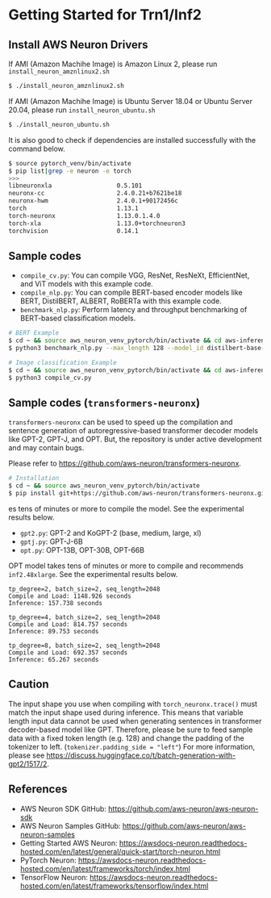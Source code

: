 # Getting Started for Trn1/Inf2

## Install AWS Neuron Drivers
If AMI (Amazon Machihe Image) is Amazon Linux 2, please run `install_neuron_amznlinux2.sh`
```bash
$ ./install_neuron_amznlinux2.sh
```
If AMI (Amazon Machihe Image) is Ubuntu Server 18.04 or Ubuntu Server 20.04, please run `install_neuron_ubuntu.sh`
```bash
$ ./install_neuron_ubuntu.sh
```
It is also good to check if dependencies are installed successfully with the command below.

```bash
$ source pytorch_venv/bin/activate
$ pip list|grep -e neuron -e torch
>>>
libneuronxla                  0.5.101
neuronx-cc                    2.4.0.21+b7621be18
neuronx-hwm                   2.4.0.1+90172456c
torch                         1.13.1
torch-neuronx                 1.13.0.1.4.0
torch-xla                     1.13.0+torchneuron3
torchvision                   0.14.1
```

## Sample codes
- `compile_cv.py`: You can compile VGG, ResNet, ResNeXt, EfficientNet, and ViT models with this example code.
- `compile_nlp.py`: You can compile BERT-based encoder models like BERT, DistilBERT, ALBERT, RoBERTa with this example code.
- `benchmark_nlp.py`: Perform latency and throughput benchmarking of BERT-based classification models.

```bash
# BERT Example
$ cd ~ && source aws_neuron_venv_pytorch/bin/activate && cd aws-inferentia/trn1_and_inf2
$ python3 benchmark_nlp.py --max_length 128 --model_id distilbert-base-uncased-finetuned-sst-2-english

# Image classification Example
$ cd ~ && source aws_neuron_venv_pytorch/bin/activate && cd aws-inferentia/trn1_and_inf2
$ python3 compile_cv.py
```

## Sample codes (`transformers-neuronx`)
`transformers-neuronx` can be used to speed up the compilation and sentence generation of autoregressive-based transformer decoder models like GPT-2, GPT-J, and OPT. But, the repository is under active development and may contain bugs. 

Please refer to https://github.com/aws-neuron/transformers-neuronx.

```bash
# Installation
$ cd ~ && source aws_neuron_venv_pytorch/bin/activate
$ pip install git+https://github.com/aws-neuron/transformers-neuronx.git
```
es tens of minutes or more to compile the model. See the experimental results below.

- `gpt2.py`: GPT-2 and KoGPT-2 (base, medium, large, xl)
- `gptj.py`: GPT-J-6B
- `opt.py`: OPT-13B, OPT-30B, OPT-66B

OPT model takes tens of minutes or more to compile and recommends `inf2.48xlarge`. See the experimental results below. 

```
tp_degree=2, batch_size=2, seq_length=2048
Compile and Load: 1148.926 seconds
Inference: 157.738 seconds

tp_degree=4, batch_size=2, seq_length=2048
Compile and Load: 814.757 seconds
Inference: 89.753 seconds

tp_degree=8, batch_size=2, seq_length=2048
Compile and Load: 692.357 seconds
Inference: 65.267 seconds
```

## Caution
The input shape you use when compiling with `torch_neuronx.trace()` must match the input shape used during inference. This means that variable length input data cannot be used when generating sentences in transformer decoder-based model like GPT. Therefore, please be sure to feed sample data with a fixed token length (e.g. 128) and change the padding of the tokenizer to left. (`tokenizer.padding_side = "left"`) For more information, please see https://discuss.huggingface.co/t/batch-generation-with-gpt2/1517/2.

## References
- AWS Neuron SDK GitHub: https://github.com/aws-neuron/aws-neuron-sdk
- AWS Neuron Samples GitHub: https://github.com/aws-neuron/aws-neuron-samples
- Getting Started AWS Neuron: https://awsdocs-neuron.readthedocs-hosted.com/en/latest/general/quick-start/torch-neuron.html
- PyTorch Neuron: https://awsdocs-neuron.readthedocs-hosted.com/en/latest/frameworks/torch/index.html
- TensorFlow Neuron: https://awsdocs-neuron.readthedocs-hosted.com/en/latest/frameworks/tensorflow/index.html